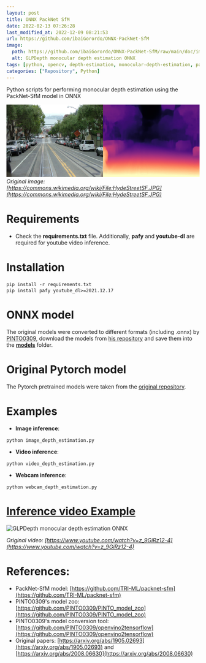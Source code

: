 ```yaml
---
layout: post
title: ONNX PackNet SfM
date: 2022-02-13 07:26:28 
last_modified_at: 2022-12-09 08:21:53 
url: https://github.com/ibaiGorordo/ONNX-PackNet-SfM
image:
  path: https://github.com/ibaiGorordo/ONNX-PackNet-SfM/raw/main/doc/img/out.jpg
  alt: GLPDepth monocular depth estimation ONNX
tags: [python, opencv, depth-estimation, monocular-depth-estimation, packnet-sfm, onnx, onnxruntime]
categories: ["Repository", Python]
---
```

Python scripts for performing monocular depth estimation using the PackNet-SfM model in ONNX

![GLPDepth monocular depth estimation ONNX](https://github.com/ibaiGorordo/ONNX-PackNet-SfM/raw/main/doc/img/out.jpg)
*Original image:[https://commons.wikimedia.org/wiki/File:HydeStreetSF.JPG](https://commons.wikimedia.org/wiki/File:HydeStreetSF.JPG)*

# Requirements

 * Check the **requirements.txt** file. Additionally, **pafy** and **youtube-dl** are required for youtube video inference.

# Installation
```
pip install -r requirements.txt
pip install pafy youtube_dl>=2021.12.17
```

# ONNX model
The original models were converted to different formats (including .onnx) by [PINTO0309](https://github.com/PINTO0309), download the models from [his repository](https://github.com/PINTO0309/PINTO_model_zoo/tree/main/147_PackNet-SfM) and save them into the **[models](https://github.com/ibaiGorordo/ONNX-PackNet-SfM/tree/main/models)** folder. 

# Original Pytorch model
The Pytorch pretrained models were taken from the [original repository](https://github.com/TRI-ML/packnet-sfm).
 
# Examples

 * **Image inference**:
 
 ```
 python image_depth_estimation.py 
 ```
 
  * **Video inference**:
 
 ```
 python video_depth_estimation.py
 ```
 
 * **Webcam inference**:
 
 ```
 python webcam_depth_estimation.py
 ```
 
# [Inference video Example](https://youtu.be/YNqGT5jgbeQ) 
 ![GLPDepth monocular depth estimation ONNX](https://github.com/ibaiGorordo/ONNX-PackNet-SfM/raw/main/doc/img/packnet_sfm_test.gif)

*Original video: [https://www.youtube.com/watch?v=z_9GiRz12-4](https://www.youtube.com/watch?v=z_9GiRz12-4)*

# References:
* PackNet-SfM model: [https://github.com/TRI-ML/packnet-sfm](https://github.com/TRI-ML/packnet-sfm)
* PINTO0309's model zoo: [https://github.com/PINTO0309/PINTO_model_zoo](https://github.com/PINTO0309/PINTO_model_zoo)
* PINTO0309's model conversion tool: [https://github.com/PINTO0309/openvino2tensorflow](https://github.com/PINTO0309/openvino2tensorflow)
* Original papers: [https://arxiv.org/abs/1905.02693](https://arxiv.org/abs/1905.02693) and [https://arxiv.org/abs/2008.06630](https://arxiv.org/abs/2008.06630)
